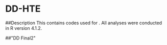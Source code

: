 # DD-HTE

##Description
This contains codes used for <Heterogeneity in the Causal Effects of Neighborhood Deprivation on Value-based Decision Making and Risk for Psychosis>.
All analyses were conducted in R version 4.1.2.

##"DD Final2"




